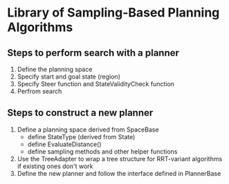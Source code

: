 # Library of Sampling-Based Planning Algorithms

## Steps to perform search with a planner

1. Define the planning space
2. Specify start and goal state (region)
3. Specify Steer function and StateValidityCheck function
4. Perfrom search

## Steps to construct a new planner

1. Define a planning space derived from SpaceBase
   * define StateType (derived from State)
   * define EvaluateDistance()
   * define sampling methods and other helper functions
2. Use the TreeAdapter to wrap a tree structure for RRT-variant algorithms if existing ones don't work
3. Define the new planner and follow the interface defined in PlannerBase
   
